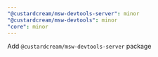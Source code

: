 ```yaml
---
"@custardcream/msw-devtools-server": minor
"@custardcream/msw-devtools": minor
"core": minor
---
```


Add `@custardcream/msw-devtools-server` package
